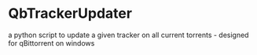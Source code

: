 # QbTrackerUpdater
a python script to update a given tracker on all current torrents - designed for qBittorrent on windows
